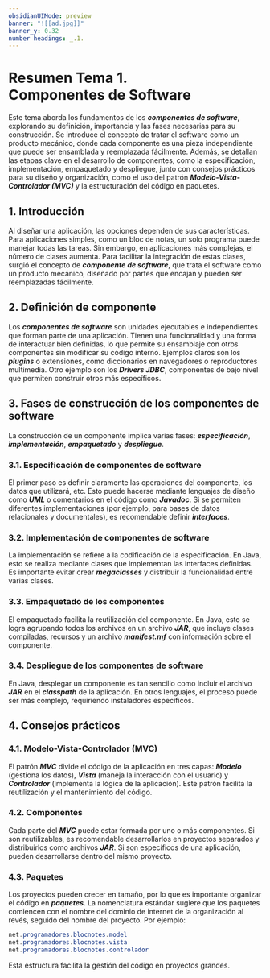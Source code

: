 ```yaml
---
obsidianUIMode: preview
banner: "![[ad.jpg]]"
banner_y: 0.32
number headings: _.1.
---
```


# **Resumen Tema 1.** <br>Componentes de Software

Este tema aborda los fundamentos de los **_componentes de software_**, explorando su definición, importancia y las fases necesarias para su construcción. Se introduce el concepto de tratar el software como un producto mecánico, donde cada componente es una pieza independiente que puede ser ensamblada y reemplazada fácilmente. Además, se detallan las etapas clave en el desarrollo de componentes, como la especificación, implementación, empaquetado y despliegue, junto con consejos prácticos para su diseño y organización, como el uso del patrón **_Modelo-Vista-Controlador (MVC)_** y la estructuración del código en paquetes.

## 1. Introducción

Al diseñar una aplicación, las opciones dependen de sus características. Para aplicaciones simples, como un bloc de notas, un solo programa puede manejar todas las tareas. Sin embargo, en aplicaciones más complejas, el número de clases aumenta. Para facilitar la integración de estas clases, surgió el concepto de **_componente de software_**, que trata el software como un producto mecánico, diseñado por partes que encajan y pueden ser reemplazadas fácilmente.

## 2. Definición de componente

Los **_componentes de software_** son unidades ejecutables e independientes que forman parte de una aplicación. Tienen una funcionalidad y una forma de interactuar bien definidas, lo que permite su ensamblaje con otros componentes sin modificar su código interno. Ejemplos claros son los **_plugins_** o extensiones, como diccionarios en navegadores o reproductores multimedia. Otro ejemplo son los **_Drivers JDBC_**, componentes de bajo nivel que permiten construir otros más específicos.

## 3. Fases de construcción de los componentes de software

La construcción de un componente implica varias fases: **_especificación_**, **_implementación_**, **_empaquetado_** y **_despliegue_**.

### 3.1. Especificación de componentes de software

El primer paso es definir claramente las operaciones del componente, los datos que utilizará, etc. Esto puede hacerse mediante lenguajes de diseño como **_UML_** o comentarios en el código como **_Javadoc_**. Si se permiten diferentes implementaciones (por ejemplo, para bases de datos relacionales y documentales), es recomendable definir **_interfaces_**.

### 3.2. Implementación de componentes de software

La implementación se refiere a la codificación de la especificación. En Java, esto se realiza mediante clases que implementan las interfaces definidas. Es importante evitar crear **_megaclasses_** y distribuir la funcionalidad entre varias clases.

### 3.3. Empaquetado de los componentes

El empaquetado facilita la reutilización del componente. En Java, esto se logra agrupando todos los archivos en un archivo **_JAR_**, que incluye clases compiladas, recursos y un archivo **_manifest.mf_** con información sobre el componente.

### 3.4. Despliegue de los componentes de software

En Java, desplegar un componente es tan sencillo como incluir el archivo **_JAR_** en el **_classpath_** de la aplicación. En otros lenguajes, el proceso puede ser más complejo, requiriendo instaladores específicos.

## 4. Consejos prácticos

### 4.1. Modelo-Vista-Controlador (MVC)

El patrón **_MVC_** divide el código de la aplicación en tres capas: **_Modelo_** (gestiona los datos), **_Vista_** (maneja la interacción con el usuario) y **_Controlador_** (implementa la lógica de la aplicación). Este patrón facilita la reutilización y el mantenimiento del código.

### 4.2. Componentes

Cada parte del **_MVC_** puede estar formada por uno o más componentes. Si son reutilizables, es recomendable desarrollarlos en proyectos separados y distribuirlos como archivos **_JAR_**. Si son específicos de una aplicación, pueden desarrollarse dentro del mismo proyecto.

### 4.3. Paquetes

Los proyectos pueden crecer en tamaño, por lo que es importante organizar el código en **_paquetes_**. La nomenclatura estándar sugiere que los paquetes comiencen con el nombre del dominio de internet de la organización al revés, seguido del nombre del proyecto. Por ejemplo:

```java
net.programadores.blocnotes.model
net.programadores.blocnotes.vista
net.programadores.blocnotes.controlador
```

Esta estructura facilita la gestión del código en proyectos grandes.
